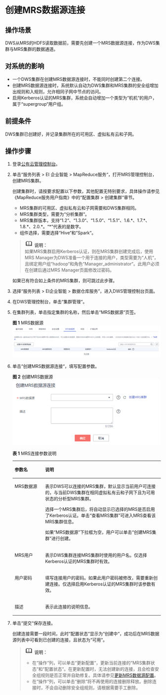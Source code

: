 # 创建MRS数据源连接<a name="dws_01_0057"></a>

## 操作场景<a name="section31806539111657"></a>

DWS从MRS的HDFS读取数据前，需要先创建一个MRS数据源连接，作为DWS集群与MRS集群的数据通道。

## 对系统的影响<a name="section6669021616559"></a>

-   一个DWS集群在创建MRS数据源连接时，不能同时创建第二个连接。
-   创建MRS数据源连接时，系统默认自动为DWS集群和MRS集群的安全组增加出规则和入规则，允许相同子网中节点的访问。
-   启用Kerberos认证的MRS集群，系统会自动增加一个类型为“机机“的用户，属于“supergroup“用户组。

## 前提条件<a name="section45940751111911"></a>

DWS集群已创建好，并记录集群所在的可用区、虚拟私有云和子网。

## 操作步骤<a name="section4276196111818"></a>

1.  登录[公有云管理控制台](https://console.huaweicloud.com)。
2.  单击“服务列表 \> EI 企业智能  \> MapReduce服务“，打开MRS管理控制台，创建MRS集群。

    创建集群时，请按要求配置以下参数，其他配置无特别要求，具体操作请参见《MapReduce服务用户指南》中的“配置集群 \> 创建集群“章节。

    -   MRS集群的可用区、虚拟私有云和子网需要和DWS集群相同。
    -   MRS集群类型，需要为“分析集群“。
    -   MRS集群版本，支持“1.2“、“1.3.0“、“1.5.0“、“1.5.1“、1.6.\*、1.7.\*、1.8.\*、2.0.\*。“\*”代表的是数字。
    -   组件选择，需要选择“Hive“和“Spark“。

    >![](public_sys-resources/icon-note.gif) **说明：**   
    >如果MRS集群启用Kerberos认证，则在MRS集群创建完成后，使用MRS Manager为DWS准备一个用于连接的用户，类型需要为“人机“，且绑定用户组“hadoop“和角色“Manager\_administrator“。此用户必须在创建后通过MRS Manager页面修改过密码。  

    如果已有符合如上条件的MRS集群，则可跳过此步骤。

3.  选择“服务列表 \> EI企业智能 \> 数据仓库服务”，进入DWS管理控制台页面。
4.  在DWS管理控制台，单击“集群管理“。
5.  在集群列表，单击指定集群的名称，然后单击“MRS数据源“页签。

    **图 1**  MRS数据源<a name="fig131106247521"></a>  
    ![](figures/MRS数据源.png "MRS数据源")

6.  单击“创建MRS数据源连接“，填写配置参数。

    **图 2**  创建MRS数据源<a name="fig20566195955312"></a>  
    ![](figures/创建MRS数据源.png "创建MRS数据源")

    **表 1**  MRS连接参数说明

    <a name="table23910031142621"></a>
    <table><thead align="left"><tr id="row53231825142621"><th class="cellrowborder" valign="top" width="20.57%" id="mcps1.2.3.1.1"><p id="p17077205142621"><a name="p17077205142621"></a><a name="p17077205142621"></a>参数名</p>
    </th>
    <th class="cellrowborder" valign="top" width="79.43%" id="mcps1.2.3.1.2"><p id="p41076347142621"><a name="p41076347142621"></a><a name="p41076347142621"></a>说明</p>
    </th>
    </tr>
    </thead>
    <tbody><tr id="row14104303142621"><td class="cellrowborder" valign="top" width="20.57%" headers="mcps1.2.3.1.1 "><p id="p1597924142621"><a name="p1597924142621"></a><a name="p1597924142621"></a>MRS数据源</p>
    </td>
    <td class="cellrowborder" valign="top" width="79.43%" headers="mcps1.2.3.1.2 "><p id="p62323042142621"><a name="p62323042142621"></a><a name="p62323042142621"></a>表示DWS可以连接的MRS集群，默认显示当前用户可连接的，与当前DWS集群在相同虚拟私有云和子网下且为可用状态的分析型MRS集群。</p>
    <p id="p14147512557"><a name="p14147512557"></a><a name="p14147512557"></a>选择一个MRS集群后，将自动显示已选择的MRS是否启用了Kerberos认证。单击<span class="uicontrol" id="uicontrol1365112144205"><a name="uicontrol1365112144205"></a><a name="uicontrol1365112144205"></a>“查看MRS集群”</span>可进入MRS查看该MRS集群信息。</p>
    <p id="p186481114112016"><a name="p186481114112016"></a><a name="p186481114112016"></a>如果<span class="parmname" id="parmname1528154619198"><a name="parmname1528154619198"></a><a name="parmname1528154619198"></a>“MRS数据源”</span>下拉框为空，用户可以单击<span class="uicontrol" id="uicontrol55281646181915"><a name="uicontrol55281646181915"></a><a name="uicontrol55281646181915"></a>“创建MRS集群”</span>进行创建。</p>
    </td>
    </tr>
    <tr id="row22977368142941"><td class="cellrowborder" valign="top" width="20.57%" headers="mcps1.2.3.1.1 "><p id="p49227482142941"><a name="p49227482142941"></a><a name="p49227482142941"></a>MRS用户</p>
    </td>
    <td class="cellrowborder" valign="top" width="79.43%" headers="mcps1.2.3.1.2 "><p id="p28003121142941"><a name="p28003121142941"></a><a name="p28003121142941"></a>表示DWS集群连接MRS集群时使用的用户名。仅选择Kerberos认证的MRS集群时有效。</p>
    </td>
    </tr>
    <tr id="row65192618142942"><td class="cellrowborder" valign="top" width="20.57%" headers="mcps1.2.3.1.1 "><p id="p46110714142942"><a name="p46110714142942"></a><a name="p46110714142942"></a>用户密码</p>
    </td>
    <td class="cellrowborder" valign="top" width="79.43%" headers="mcps1.2.3.1.2 "><p id="p43980334142942"><a name="p43980334142942"></a><a name="p43980334142942"></a>填写连接用户的密码。如果此用户密码被修改，需要重新创建连接。仅选择启用Kerberos认证的MRS集群时该参数有效。</p>
    </td>
    </tr>
    <tr id="row895856614324"><td class="cellrowborder" valign="top" width="20.57%" headers="mcps1.2.3.1.1 "><p id="p5455528514324"><a name="p5455528514324"></a><a name="p5455528514324"></a>描述</p>
    </td>
    <td class="cellrowborder" valign="top" width="79.43%" headers="mcps1.2.3.1.2 "><p id="p5690199714324"><a name="p5690199714324"></a><a name="p5690199714324"></a>表示此连接的说明信息。</p>
    </td>
    </tr>
    </tbody>
    </table>

7.  单击“提交“保存连接。

    创建连接需要一段时间，此时“配置状态“显示为“创建中“，成功后在MRS数据源列表中可看到已创建的连接，且状态为“可用“。

    >![](public_sys-resources/icon-note.gif) **说明：**   
    >-   在“操作“列，可以单击“更新配置“，更新当前连接的“MRS集群状态“和“配置状态“。在更新配置时，无法创建新的连接，且会检查安全组规则是否正常并自助修复。具体请参见[更新MRS数据源配置](更新MRS数据源配置.md)。  
    >-   在“操作“列，可以单击“删除“将不再使用的连接删除释放。删除连接时，不会自动删除安全组规则，请根据需要手工删除。  


